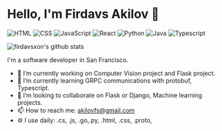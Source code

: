 # Hello, I'm Firdavs Akilov 👋

<!--
**firdavsxon/firdavsxon** is a ✨ _special_ ✨ repository because its `README.md` (this file) appears on your GitHub profile.
-->
![HTML](https://img.shields.io/badge/HTML-Expert-orange)
![CSS](https://img.shields.io/badge/CSS-Intermediate-blue)
![JavaScript](https://img.shields.io/badge/JavaScript-Intermediate-yellow)
![React](https://img.shields.io/badge/React-Intermediate-yellow)
![Python](https://img.shields.io/badge/Python-Expert-orange)
![Java](https://img.shields.io/badge/Java-Intermediate-yellow)
![Typescript](https://img.shields.io/badge/Typescript-Intermediate-yellow)


![firdavsxon's github stats](https://github-readme-stats.vercel.app/api?username=firdavsxon&show_icons=true)

I'm a software developer in San Francisco.

- 🔭 I’m currently working on Computer Vision project and Flask project.
- 🌱 I’m currently learning GRPC communications with protobuf, Typescript.
- 👯 I’m looking to collaborate on Flask or Django, Machine learning projects.
- 📫 How to reach me: akilovfs@gmail.com
- ⚙️ I use daily: .cs, .js, .go,.py, .html, .css, .proto,

